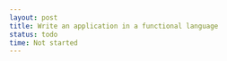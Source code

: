 ```yaml
---
layout: post
title: Write an application in a functional language
status: todo
time: Not started
---
```

